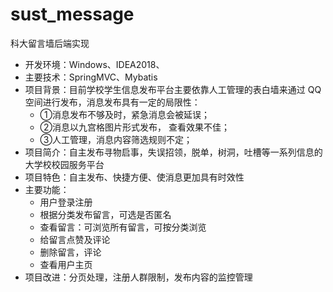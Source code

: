 # sust_message
科大留言墙后端实现

- 开发环境：Windows、IDEA2018、
- 主要技术：SpringMVC、Mybatis
- 项目背景：目前学校学生信息发布平台主要依靠人工管理的表白墙来通过 QQ 空间进行发布，消息发布具有一定的局限性：
  - ①消息发布不够及时，紧急消息会被延误；
  - ②消息以九宫格图片形式发布， 查看效果不佳；
  - ③人工管理，消息内容筛选规则不定；
- 项目简介：自主发布寻物启事，失误招领，脱单，树洞，吐槽等一系列信息的大学校校园服务平台
- 项目特色：自主发布、快捷方便、使消息更加具有时效性
- 主要功能：
  - 用户登录注册
  - 根据分类发布留言，可选是否匿名
  - 查看留言：可浏览所有留言，可按分类浏览
  - 给留言点赞及评论
  - 删除留言，评论
  - 查看用户主页
- 项目改进：分页处理，注册人群限制，发布内容的监控管理
